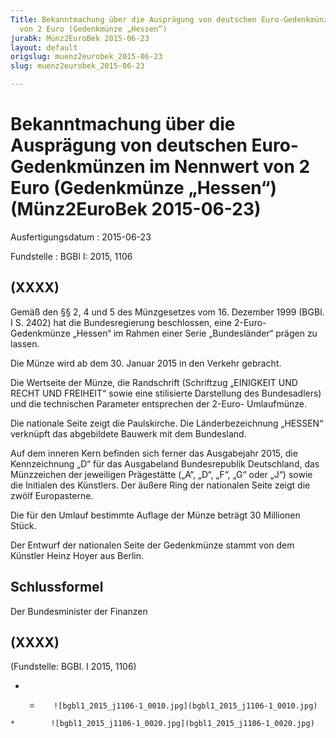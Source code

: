 ```yaml
---
Title: Bekanntmachung über die Ausprägung von deutschen Euro-Gedenkmünzen im Nennwert
  von 2 Euro (Gedenkmünze „Hessen“)
jurabk: Münz2EuroBek 2015-06-23
layout: default
origslug: muenz2eurobek_2015-06-23
slug: muenz2eurobek_2015-06-23

---
```


# Bekanntmachung über die Ausprägung von deutschen Euro-Gedenkmünzen im Nennwert von 2 Euro (Gedenkmünze „Hessen“) (Münz2EuroBek 2015-06-23)

Ausfertigungsdatum
:   2015-06-23

Fundstelle
:   BGBl I: 2015, 1106


## (XXXX)

Gemäß den §§ 2, 4 und 5 des Münzgesetzes vom 16. Dezember 1999 (BGBl.
I S. 2402) hat die Bundesregierung beschlossen, eine 2-Euro-
Gedenkmünze „Hessen“ im Rahmen einer Serie „Bundesländer“ prägen zu
lassen.

Die Münze wird ab dem 30. Januar 2015 in den Verkehr gebracht.

Die Wertseite der Münze, die Randschrift (Schriftzug „EINIGKEIT UND
RECHT UND FREIHEIT“ sowie eine stilisierte Darstellung des
Bundesadlers) und die technischen Parameter entsprechen der 2-Euro-
Umlaufmünze.

Die nationale Seite zeigt die Paulskirche. Die Länderbezeichnung
„HESSEN“ verknüpft das abgebildete Bauwerk mit dem Bundesland.

Auf dem inneren Kern befinden sich ferner das Ausgabejahr 2015, die
Kennzeichnung „D“ für das Ausgabeland Bundesrepublik Deutschland, das
Münzzeichen der jeweiligen Prägestätte („A“, „D“, „F“, „G“ oder „J“)
sowie die Initialen des Künstlers. Der äußere Ring der nationalen
Seite zeigt die zwölf Europasterne.

Die für den Umlauf bestimmte Auflage der Münze beträgt 30 Millionen
Stück.

Der Entwurf der nationalen Seite der Gedenkmünze stammt von dem
Künstler Heinz Hoyer aus Berlin.


## Schlussformel

Der Bundesminister der Finanzen


## (XXXX)

(Fundstelle: BGBl. I 2015, 1106)


*    *        ![bgbl1_2015_j1106-1_0010.jpg](bgbl1_2015_j1106-1_0010.jpg)
    *        ![bgbl1_2015_j1106-1_0020.jpg](bgbl1_2015_j1106-1_0020.jpg)


